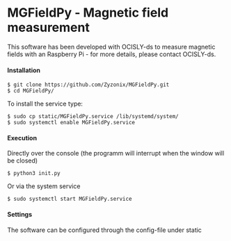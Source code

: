 # MGFieldPy - Magnetic field measurement
This software has been developed with OCISLY-ds to measure magnetic fields with an Raspberry Pi - for more details, please contact OCISLY-ds.

#### Installation
```
$ git clone https://github.com/Zyzonix/MGFieldPy.git
$ cd MGFieldPy/
```
To install the service type:
```
$ sudo cp static/MGFieldPy.service /lib/systemd/system/
$ sudo systemctl enable MGFieldPy.service
```
#### Execution
Directly over the console (the programm will interrupt when the window will be closed)
```
$ python3 init.py
```
Or via the system service
```
$ sudo systemctl start MGFieldPy.service
```

#### Settings
The software can be configured through the config-file under static
